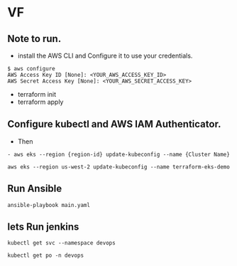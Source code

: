 # VF
## Note to run.
-  install the AWS CLI and Configure it to use your credentials.
```
$ aws configure
AWS Access Key ID [None]: <YOUR_AWS_ACCESS_KEY_ID>
AWS Secret Access Key [None]: <YOUR_AWS_SECRET_ACCESS_KEY>
```
- terraform init
- terraform apply

## Configure kubectl and AWS IAM Authenticator.
- Then
```
- aws eks --region {region-id} update-kubeconfig --name {Cluster Name}
```
```
aws eks --region us-west-2 update-kubeconfig --name terraform-eks-demo
```

## Run Ansible
```
ansible-playbook main.yaml
```
## lets Run jenkins
```
kubectl get svc --namespace devops
```
```
kubectl get po -n devops
```
